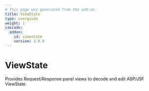 ```yaml
---
# This page was generated from the add-on.
title: ViewState
type: userguide
weight: 1
cascade:
  addon:
    id: viewstate
    version: 3.0.0
---
```


# ViewState

Provides Request/Response panel views to decode and edit ASP/JSF ViewState.
